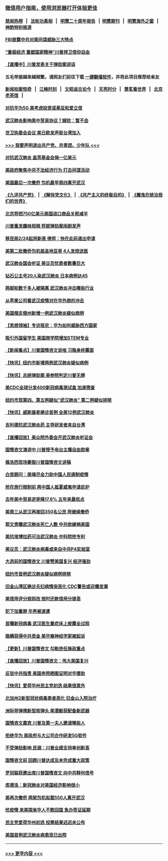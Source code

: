 ### [微信用户指南，使用浏览器打开体验更佳](https://github.com/gfw-breaker/banned-news1/blob/master/indexes/wechat-guide.md?t=0)
#### [禁闻热榜](热点新闻.md?t=0)  &nbsp;&nbsp;|&nbsp;&nbsp; [法轮功真相](https://github.com/gfw-breaker/truth/blob/master/README.md?t=0) &nbsp;&nbsp;|&nbsp;&nbsp; [明慧二十周年报告](https://github.com/gfw-breaker/mh-reports/blob/master/README.md?t=0) &nbsp;&nbsp;|&nbsp;&nbsp;[明慧期刊](https://github.com/gfw-breaker/mh-qikan) &nbsp;&nbsp;|&nbsp;&nbsp; [明慧海外之窗](https://github.com/gfw-breaker/mh-news/blob/master/README.md?t=0) &nbsp;&nbsp;|&nbsp;&nbsp; [神韵特别报道](https://github.com/gfw-breaker/mh-news/blob/master/shenyun.md?t=0)
#### [FBI披露中共对美间谍威胁三大特点](../pages/nsc412/n11849700.md?t=02070344) 
#### [“重振经济 重塑国家精神”川普捍卫信仰自由](../pages/nsc412/n11849641.md?t=02070344) 
#### [【直播中】川普发表关于弹劾案讲话](../pages/nsc412/n11849472.md?t=02070344) 
#### 五毛举报越来越频繁，请网友们前往下载 [一键翻墙软件](https://github.com/gfw-breaker/ssr-accounts)，并将此项目推荐给亲友
#### [新闻拍案惊奇](https://github.com/gfw-breaker/banned-news1/blob/master/pages/link4.md) &nbsp;&nbsp;|&nbsp;&nbsp; [江峰时刻](https://github.com/gfw-breaker/banned-news1/blob/master/pages/link4.md) &nbsp;&nbsp;|&nbsp;&nbsp; [文昭谈古论今](https://github.com/gfw-breaker/banned-news1/blob/master/pages/link4.md) &nbsp;&nbsp;|&nbsp;&nbsp; [天亮时分](https://github.com/gfw-breaker/banned-news1/blob/master/pages/link4.md) &nbsp;&nbsp;|&nbsp;&nbsp; [萧茗看世界](https://github.com/gfw-breaker/banned-news1/blob/master/pages/link4.md) &nbsp;&nbsp;|&nbsp;&nbsp; [北京老茶馆](https://github.com/gfw-breaker/banned-news1/blob/master/pages/link4.md) &nbsp;&nbsp;|&nbsp;&nbsp; 
#### [对抗华为5G 美考虑投资诺基亚和爱立信](../pages/nsc412/n11849510.md?t=02070344) 
#### [武汉肺炎影响美中贸易协议？姆钦：暂不会](../pages/nsc412/n11849497.md?t=02070344) 
#### [世卫执委会会议 美日欧发声挺台湾加入](../pages/nsc412/n11849433.md?t=02070344) 
#### [>>> 我要声明退出共产党、共青团、少年队 <<<](https://github.com/begood0513/goodnews/blob/master/quit/letter.md) 
#### [对抗武汉肺炎 盖茨基金会捐一亿美元](../pages/nsc412/n11848953.md?t=02070344) 
#### [美政府聚焦中共不法经济行为 打击间谍活动](../pages/nsc412/n11849322.md?t=02070344) 
#### [美国最后一次撤侨 包机最早周四离开武汉](../pages/nsc412/n11849395.md?t=02070344) 
#### [《九评共产党》](https://github.com/begood0513/9ping.md/blob/master/README.md) &nbsp;|&nbsp; [《解体党文化》](../../../../jtdwh.md/blob/master/README.md)  &nbsp;|&nbsp; [《共产主义的终极目的》](../../../../gczydzjmd.md/blob/master/README.md) &nbsp;|&nbsp; [《魔鬼在统治我们的世界》](../../../../mgztzwmdsj.md/blob/master/README.md) 
#### [北京将把750亿美元美国进口商品关税减半](../pages/nsc412/n11848896.md?t=02070344) 
#### [川普重发趣味视频 将就弹劾案闹剧发声](../pages/nsc412/n11848715.md?t=02070344) 
#### [移民局2/24起用新表  律师：快在此前递出申请](../pages/nsc412/n11848220.md?t=02070344) 
#### [美第二批撤侨包机抵圣地亚哥 4人发烧送医](../pages/nsc412/n11847923.md?t=02070344) 
#### [武汉肺炎国会听证 美议员忧患者数量巨大](../pages/nsc412/n11844851.md?t=02070344) 
#### [钻石公主号20人染武汉肺炎 日本病例达45](../pages/nsc412/n11847823.md?t=02070344) 
#### [两邮轮数千多人被隔离 武汉肺炎冲击哪些行业](../pages/nsc412/n11847456.md?t=02070344) 
#### [从苹果公司看武汉疫情对在华外商的冲击](../pages/nsc412/n11847586.md?t=02070344) 
#### [美国俄亥俄州新增一例武汉肺炎疑似病例](../pages/nsc412/n11847714.md?t=02070344) 
#### [【思想领袖】专访班农：华为如何威胁西方国家](../pages/nsc412/n11847306.md?t=02070344) 
#### [吸引外国留学生 美国商学院增加STEM专业](../pages/nsc412/n11847417.md?t=02070344) 
#### [【新闻看点】川普国情咨文说啥 习隐身终露面](../pages/nsc412/n11847016.md?t=02070344) 
#### [【快讯】纽约市新增两例武汉肺炎疑似病例](../pages/nsc412/n11847250.md?t=02070344) 
#### [【快讯】总统弹劾案 美参院判定川普无罪](../pages/nsc412/n11847316.md?t=02070344) 
#### [美CDC全球分发400新冠病毒测试盒 加速筛查](../pages/nsc412/n11847260.md?t=02070344) 
#### [纽约市现第四、第五例疑似“武汉肺炎”   第二例疑似排除](../pages/nsc412/n11847332.md?t=02070344) 
#### [【快讯】威斯康星确诊首例 全美12例武汉肺炎](../pages/nsc412/n11847162.md?t=02070344) 
#### [吉利德抗武汉肺炎药 主导研发者来自台湾](../pages/nsc412/n11847064.md?t=02070344) 
#### [【直播回放】美众院外委会开武汉肺炎听证会](../pages/nsc412/n11846727.md?t=02070344) 
#### [国情咨文演讲中 川普授予电台主播自由勋章](../pages/nsc412/n11846815.md?t=02070344) 
#### [佩洛西现场撕毁川普国情咨文讲稿](../pages/nsc412/n11846724.md?t=02070344) 
#### [白宫顾问：美竭尽全力助中国人民遏制疫情](../pages/nsc412/n11846756.md?t=02070344) 
#### [抢在旅行限制前 两中国人抵夏威夷申请庇护](../pages/nsc412/n11846866.md?t=02070344) 
#### [去年美中贸易逆差降17.6% 五年来最低点](../pages/nsc412/n11846755.md?t=02070344) 
#### [美周三从武汉再接回350名公民 将继续撤侨](../pages/nsc412/n11846705.md?t=02070344) 
#### [郭文贵曝武汉肺炎死亡人数 中共欲嫁祸美国](../pages/nsc412/n11846240.md?t=02070344) 
#### [美抗埃博拉药可治武汉肺炎 中科院抢专利](../pages/nsc412/n11846409.md?t=02070344) 
#### [美议员：武汉肺炎病毒或来自中共P4实验室](../pages/nsc412/n11846043.md?t=02070344) 
#### [大选前的国情咨文 川普赞美国复兴 经济强劲](../pages/nsc412/n11845526.md?t=02070344) 
#### [纽约市首例武汉肺炎疑似病例排除](../pages/nsc412/n11844989.md?t=02070344) 
#### [旧金山湾区确诊夫妇病情突恶化 CDC警告或迎爆发潮](../pages/nsc412/n11845730.md?t=02070344) 
#### [美信用评分规则改  按时还款信用分提高](../pages/nsc412/n11845488.md?t=02070344) 
#### [犯下加重罪 华男被速遣](../pages/nsc412/n11845476.md?t=02070344) 
#### [首曝新冠病毒 武汉医生重症床上披露全过程](../pages/nsc412/n11845150.md?t=02070344) 
#### [隐瞒获得中共资金 美华裔神经学家被起诉](../pages/nsc412/n11844879.md?t=02070344) 
#### [【更新】川普国情咨文 勾勒连任施政重点](../pages/nsc412/n11845223.md?t=02070344) 
#### [【直播回放】川普国情咨文：伟大美国复兴](../pages/nsc412/n11842079.md?t=02070344) 
#### [反驳中共指责 美国务院晒图证明对华援助](../pages/nsc412/n11844859.md?t=02070344) 
#### [【快讯】爱荷华州民主党初选 结果很意外](../pages/nsc412/n11844878.md?t=02070344) 
#### [北加州2新型冠状病毒患者恶化 旧金山入院治疗](../pages/nsc412/n11844842.md?t=02070344) 
#### [洲际导弹携新型核弹头 美潜艇获配备新武器](../pages/nsc412/n11844680.md?t=02070344) 
#### [国情咨文嘉宾 川普及第一夫人邀请哪些人](../pages/nsc412/n11844712.md?t=02070344) 
#### [拒绝华为 美政府与大公司合作研发5G软件](../pages/nsc412/n11844625.md?t=02070344) 
#### [不受弹劾影响 民调：川普业绩支持率创新高](../pages/nsc412/n11844622.md?t=02070344) 
#### [国情咨文前 回顾川普达成及未完成重大政策](../pages/nsc412/n11844581.md?t=02070344) 
#### [罗冠聪获邀出席川普国情咨文 向中共释何信号](../pages/nsc412/n11844355.md?t=02070344) 
#### [库德洛：新冠肺炎对美国经济影响很小](../pages/nsc412/n11844418.md?t=02070344) 
#### [美再次撤侨 两架包机拟载550人离开武汉](../pages/nsc412/n11844407.md?t=02070344) 
#### [忧疫情 来美探亲华人不敢回国 急办签证延期](../pages/nsc412/n11843344.md?t=02070344) 
#### [民主党爱荷华州初选 投票结果迟迟未公布](../pages/nsc412/n11844207.md?t=02070344) 
#### [美国首例武汉肺炎病患现已出院](../pages/nsc412/n11842740.md?t=02070344) 

----
#### [ >>> 更早内容 <<< ](../indexes/nsc412-earlier.md)
